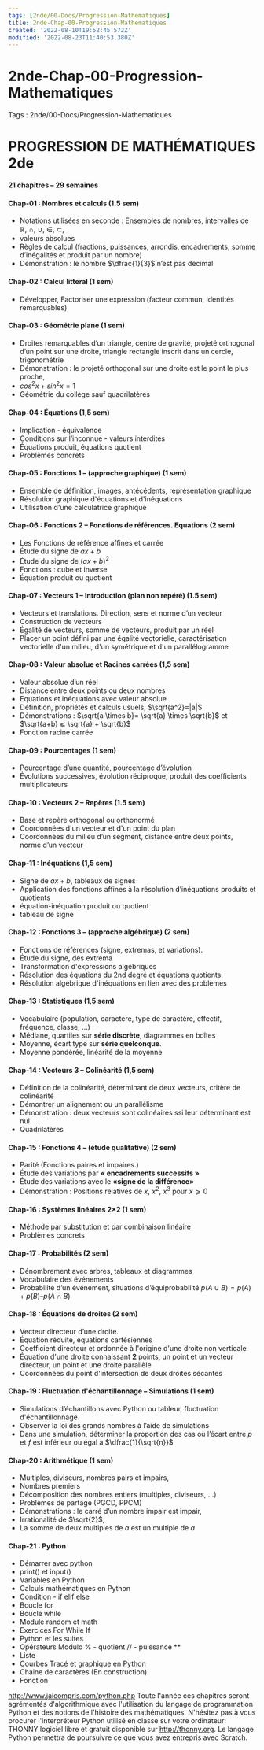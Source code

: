 ```yaml
---
tags: [2nde/00-Docs/Progression-Mathematiques]
title: 2nde-Chap-00-Progression-Mathematiques
created: '2022-08-10T19:52:45.572Z'
modified: '2022-08-23T11:40:53.380Z'
---
```


# 2nde-Chap-00-Progression-Mathematiques

Tags : 2nde/00-Docs/Progression-Mathematiques

# PROGRESSION DE MATHÉMATIQUES 2de

**21 chapitres – 29 semaines**



#### Chap-01 : Nombres et calculs	(1.5 sem)
- Notations utilisées en seconde : Ensembles de nombres, intervalles de $ℝ$, $∩$, $∪$, $∈$, $⊂$, 
- valeurs absolues
- Règles de calcul (fractions, puissances, arrondis, encadrements, somme d’inégalités et produit par un nombre)
- Démonstration : le nombre $\dfrac{1}{3}$  n’est pas décimal



#### Chap-02 : Calcul litteral (1 sem)
- Développer, Factoriser une expression (facteur commun, identités remarquables)


#### Chap-03 : Géométrie plane	(1 sem)
- Droites remarquables d’un triangle, centre de gravité, projeté orthogonal d’un point sur une droite, triangle rectangle inscrit dans un cercle, trigonométrie
- Démonstration : le projeté orthogonal sur une droite est le point le plus proche, 
- $cos^2 x + sin^2 x =1$
- Géométrie du collège sauf quadrilatères


#### Chap-04 : Équations	(1,5 sem)
- Implication - équivalence
- Conditions sur l’inconnue - valeurs interdites
- Équations produit, équations quotient
- Problèmes concrets


#### Chap-05 :  Fonctions 1 – (approche graphique) 	(1 sem)
- Ensemble de définition, images, antécédents, représentation graphique
- Résolution graphique d'équations et d'inéquations
- Utilisation d'une calculatrice graphique



#### Chap-06 : Fonctions 2 – Fonctions de références. Equations	(2 sem)
- Les Fonctions de référence affines et carrée
- Étude du signe de $ax+b$
- Étude du signe de $(ax+b)^2$
- Fonctions : cube et inverse
- Équation produit ou quotient



#### Chap-07 :  Vecteurs 1 – Introduction (plan non repéré)	(1.5 sem)
- Vecteurs et translations. Direction, sens et norme d’un vecteur
- Construction de vecteurs
- Égalité de vecteurs, somme de vecteurs, produit par un réel
- Placer un point défini par une égalité vectorielle, caractérisation vectorielle d'un milieu, d'un symétrique et d'un parallélogramme


#### Chap-08 : Valeur absolue et Racines carrées	(1,5 sem)
- Valeur absolue d’un réel
- Distance entre deux points ou deux nombres
- Equations et inéquations avec valeur absolue 
- Définition, propriétés et calculs usuels, $\sqrt{a^2}=|a|$
- Démonstrations : $\sqrt{a \times b}= \sqrt{a} \times \sqrt{b}$  et  $\sqrt{a+b} ⩽ \sqrt{a} + \sqrt{b}$
- Fonction racine carrée


#### Chap-09 : Pourcentages	(1 sem)
- Pourcentage d’une quantité, pourcentage d’évolution
- Évolutions successives, évolution réciproque, produit des coefficients multiplicateurs

#### Chap-10 : Vecteurs 2 – Repères	(1.5 sem)
- Base et repère orthogonal ou orthonormé
- Coordonnées d'un vecteur et d'un point du plan
- Coordonnées du milieu d’un segment, distance entre deux points, norme d’un vecteur


#### Chap-11 : Inéquations	(1,5 sem)
- Signe de $ax + b$, tableaux de signes
- Application des fonctions affines à la résolution d’inéquations produits et quotients 
- équation-inéquation produit ou quotient
- tableau de signe


#### Chap-12 : Fonctions 3 – (approche algébrique) 	(2 sem)
- Fonctions de références (signe,  extremas, et  variations).
- Étude du signe, des extrema 
- Transformation d'expressions algébriques
- Résolution des équations du 2nd degré et équations quotients.
- Résolution algébrique d'inéquations en lien avec des problèmes


#### Chap-13 : Statistiques	(1,5 sem)
- Vocabulaire (population, caractère, type de caractère, effectif, fréquence, classe, …)
- Médiane, quartiles sur **série discrète**, diagrammes en boîtes
- Moyenne, écart type sur **série quelconque**.
- Moyenne pondérée, linéarité de la moyenne


#### Chap-14 : Vecteurs 3 – Colinéarité	(1,5 sem)
- Définition de la colinéarité, déterminant de deux vecteurs, critère de colinéarité
- Démontrer un alignement ou un parallélisme
- Démonstration : deux vecteurs sont colinéaires ssi leur déterminant est nul.
- Quadrilatères

#### Chap-15 : Fonctions 4 – (étude qualitative)  (2 sem)
- Parité (Fonctions paires et impaires.)
- Étude des variations par **« encadrements successifs »**
- Étude des variations  avec le **«signe de la différence»**
- Démonstration : Positions relatives de $x$, $x^2$, $x^3$ pour $x ⩾ 0$


#### Chap-16 : Systèmes linéaires 2×2	(1 sem)
- Méthode par substitution et par  combinaison linéaire
- Problèmes concrets



####  Chap-17 :  Probabilités	(2 sem)
- Dénombrement avec arbres, tableaux et diagrammes
- Vocabulaire des événements
- Probabilité d’un événement, situations d’équiprobabilité $p(A∪B)=p(A)+p(B)–p(A∩B)$



####  Chap-18 : Équations de droites	(2 sem)
- Vecteur directeur d’une droite.
- Équation réduite, équations cartésiennes
- Coefficient directeur et ordonnée à l'origine d'une droite non verticale
- Équation d'une droite connaissant **2** points, un point et un vecteur directeur, un point et une droite parallèle
- Coordonnées du point d'intersection de deux droites sécantes



####  Chap-19 : Fluctuation d'échantillonnage – Simulations	(1 sem)
- Simulations d’échantillons avec Python ou tableur, fluctuation d'échantillonnage
- Observer la loi des grands nombres à l’aide de simulations
- Dans une simulation, déterminer la proportion des cas où l’écart entre $p$ et $ƒ$ est inférieur ou égal à $\dfrac{1}{\sqrt{n}}$


####  Chap-20 :  Arithmétique	(1 sem)
- Multiples, diviseurs, nombres pairs et impairs, 
- Nombres premiers
- Décomposition des nombres entiers (multiples, diviseurs, ...)
- Problèmes de partage (PGCD, PPCM)
- Démonstrations : le carré d’un nombre impair est impair, 
- Irrationalité de $\sqrt{2}$, 
- La somme de deux multiples de $a$ est un multiple de $a$

####  Chap-21 : Python	

* Démarrer avec python
* print() et input()
* Variables en Python
* Calculs mathématiques en Python
* Condition - if elif else
* Boucle for
* Boucle while
* Module random et math
* Exercices For While If
* Python et les suites
* Opérateurs Modulo % - quotient // - puissance **
* Liste
* Courbes Tracé et graphique en Python
* Chaine de caractères (En construction)
* Fonction


http://www.jaicompris.com/python.php
Toute l'année ces chapitres seront agrémentés d'algorithmique avec l'utilisation du langage de programmation Python et des notions de l'histoire des mathématiques.
N'hésitez pas à vous procurer l'interpréteur Python utilisé en classe sur votre ordinateur: THONNY logiciel libre et gratuit disponible sur http://thonny.org.
Le langage Python permettra de poursuivre ce que vous avez entrepris avec Scratch.






 
